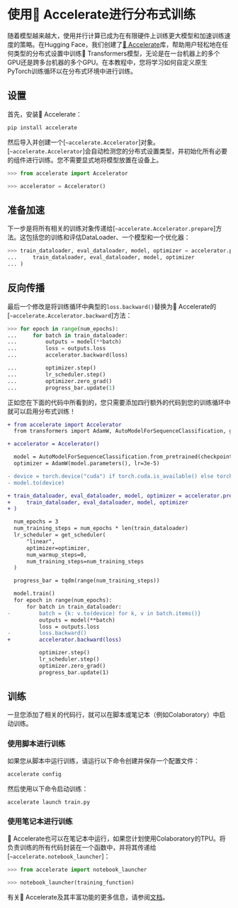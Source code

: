 <!--版权所有2022年HuggingFace团队。保留所有权利。

根据Apache许可证2.0版（“许可证”）许可；除非遵守许可证，否则您不得使用此文件。
您可以在以下位置获取许可证的副本：

http://www.apache.org/licenses/LICENSE-2.0

请注意，此文件是Markdown格式，但包含我们doc-builder（类似于MDX）的特定语法，可能无法在您的Markdown查看器中正确呈现。
-->

# 使用🤗 Accelerate进行分布式训练

随着模型越来越大，使用并行计算已成为在有限硬件上训练更大模型和加速训练速度的策略。在Hugging Face，我们创建了[🤗 Accelerate](https://huggingface.co/docs/accelerate)库，帮助用户轻松地在任何类型的分布式设置中训练🤗 Transformers模型，无论是在一台机器上的多个GPU还是跨多台机器的多个GPU。在本教程中，您将学习如何自定义原生PyTorch训练循环以在分布式环境中进行训练。

## 设置

首先，安装🤗 Accelerate：

```bash
pip install accelerate
```

然后导入并创建一个[`~accelerate.Accelerator`]对象。[`~accelerate.Accelerator`]会自动检测您的分布式设置类型，并初始化所有必要的组件进行训练。您不需要显式地将模型放置在设备上。

```py
>>> from accelerate import Accelerator

>>> accelerator = Accelerator()
```

## 准备加速

下一步是将所有相关的训练对象传递给[`~accelerate.Accelerator.prepare`]方法。这包括您的训练和评估DataLoader、一个模型和一个优化器：

```py
>>> train_dataloader, eval_dataloader, model, optimizer = accelerator.prepare(
...     train_dataloader, eval_dataloader, model, optimizer
... )
```

## 反向传播

最后一个修改是将训练循环中典型的`loss.backward()`替换为🤗 Accelerate的[`~accelerate.Accelerator.backward`]方法：

```py
>>> for epoch in range(num_epochs):
...     for batch in train_dataloader:
...         outputs = model(**batch)
...         loss = outputs.loss
...         accelerator.backward(loss)

...         optimizer.step()
...         lr_scheduler.step()
...         optimizer.zero_grad()
...         progress_bar.update(1)
```

正如您在下面的代码中所看到的，您只需要添加四行额外的代码到您的训练循环中就可以启用分布式训练！

```diff
+ from accelerate import Accelerator
  from transformers import AdamW, AutoModelForSequenceClassification, get_scheduler

+ accelerator = Accelerator()

  model = AutoModelForSequenceClassification.from_pretrained(checkpoint, num_labels=2)
  optimizer = AdamW(model.parameters(), lr=3e-5)

- device = torch.device("cuda") if torch.cuda.is_available() else torch.device("cpu")
- model.to(device)

+ train_dataloader, eval_dataloader, model, optimizer = accelerator.prepare(
+     train_dataloader, eval_dataloader, model, optimizer
+ )

  num_epochs = 3
  num_training_steps = num_epochs * len(train_dataloader)
  lr_scheduler = get_scheduler(
      "linear",
      optimizer=optimizer,
      num_warmup_steps=0,
      num_training_steps=num_training_steps
  )

  progress_bar = tqdm(range(num_training_steps))

  model.train()
  for epoch in range(num_epochs):
      for batch in train_dataloader:
-         batch = {k: v.to(device) for k, v in batch.items()}
          outputs = model(**batch)
          loss = outputs.loss
-         loss.backward()
+         accelerator.backward(loss)

          optimizer.step()
          lr_scheduler.step()
          optimizer.zero_grad()
          progress_bar.update(1)
```

## 训练

一旦您添加了相关的代码行，就可以在脚本或笔记本（例如Colaboratory）中启动训练。

### 使用脚本进行训练

如果您从脚本中运行训练，请运行以下命令创建并保存一个配置文件：

```bash
accelerate config
```

然后使用以下命令启动训练：

```bash
accelerate launch train.py
```

### 使用笔记本进行训练

🤗 Accelerate也可以在笔记本中运行，如果您计划使用Colaboratory的TPU。将负责训练的所有代码封装在一个函数中，并将其传递给[`~accelerate.notebook_launcher`]：

```py
>>> from accelerate import notebook_launcher

>>> notebook_launcher(training_function)
```

有关🤗 Accelerate及其丰富功能的更多信息，请参阅[文档](https://huggingface.co/docs/accelerate)。